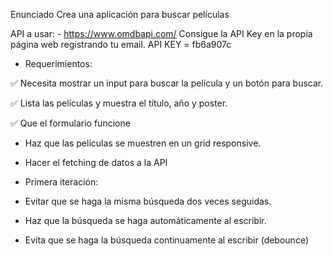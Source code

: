 Enunciado
Crea una aplicación para buscar películas

API a usar: - https://www.omdbapi.com/
Consigue la API Key en la propia página web registrando tu email.
API KEY = fb6a907c

- Requerimientos:

✅ Necesita mostrar un input para buscar la película y un botón para buscar.

✅ Lista las películas y muestra el título, año y poster.

✅ Que el formulario funcione

- Haz que las películas se muestren en un grid responsive.

- Hacer el fetching de datos a la API

* Primera iteración:

- Evitar que se haga la misma búsqueda dos veces seguidas.

- Haz que la búsqueda se haga automáticamente al escribir.

- Evita que se haga la búsqueda continuamente al escribir (debounce)
